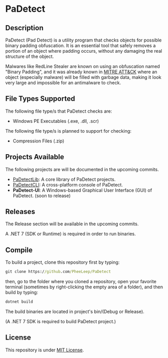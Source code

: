 # PaDetect

## Description
PaDetect (Pad Detect) is a utility program that checks objects for possible binary
padding obfuscation. It is an essential tool that safely removes a
portion of an object where padding occurs, without any damaging the real
structure of the object.

Malwares like RedLine Stealer are known on using an obfuscation named "Binary 
Padding", and it was already known in [MITRE ATT&CK](https://attack.mitre.org/techniques/T1027/001/) where an object (especially malware)
will be filled with garbage data, making it look very large and
impossible for an antimalware to check.

## File Types Supported
The following file type/s that PaDetect checks are:

- Windows PE Executables (.exe, .dll, .scr)

The following file type/s is planned to support for checking:

- Compression Files (.zip)

## Projects Available
The following projects are will be documented in the upcoming commits.
- [PaDetectLib](https://github.com/PheeLeep/PaDetect/tree/master/PaDetectLib): A core
library of PaDetect projects.
- [PaDetectCLI](https://github.com/PheeLeep/PaDetect/tree/master/PaDetectCLI): A cross-platform console of PaDetect.
- **PaDetect-UI**: A Windows-based Graphical User Interface (GUI) of PaDetect. (soon to release)

## Releases
The Release section will be available in the upcoming commits. 

A .NET 7 (SDK or Runtime) is required in order to run binaries.

## Compile
To build a project, clone this repository first by typing:
```cmd
git clone https://github.com/PheeLeep/PaDetect
```
then, go to the folder where you cloned a repository, open your favorite terminal (sometimes by right-clicking the empty area
of a folder), and then build by typing:
```cmd
dotnet build
```

The build binaries are located in project's bin/(Debug or Release).

(A .NET 7 SDK is required to build PaDetect project.)
## License
This repository is under [MIT License](https://github.com/PheeLeep/PaDetect/blob/master/LICENSE.txt).
